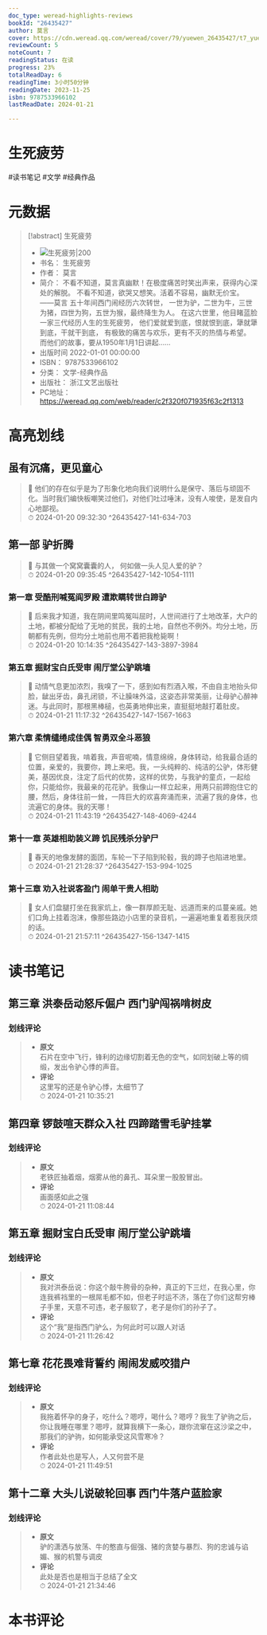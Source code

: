 ```yaml
---
doc_type: weread-highlights-reviews
bookId: "26435427"
author: 莫言
cover: https://cdn.weread.qq.com/weread/cover/79/yuewen_26435427/t7_yuewen_264354271701758059.jpg
reviewCount: 5
noteCount: 7
readingStatus: 在读
progress: 23%
totalReadDay: 6
readingTime: 3小时50分钟
readingDate: 2023-11-25
isbn: 9787533966102
lastReadDate: 2024-01-21

---
```

# 生死疲劳

#读书笔记 #文学 #经典作品

# 元数据
> [!abstract] 生死疲劳
> - ![ 生死疲劳|200](https://cdn.weread.qq.com/weread/cover/79/yuewen_26435427/t7_yuewen_264354271701758059.jpg)
> - 书名： 生死疲劳
> - 作者： 莫言
> - 简介： 不看不知道，莫言真幽默！在极度痛苦时笑出声来，获得内心深处的解脱。
不看不知道，欲哭又想笑。活着不容易，幽默无价宝。
——莫言
五十年间西门闹经历六次转世，
一世为驴，二世为牛，三世为猪，四世为狗，五世为猴，最终降生为人。
在这六世里，他目睹蓝脸一家三代经历人生的生死疲劳，
他们爱就爱到底，恨就恨到底，犟就犟到底，干就干到底，
有极致的痛苦与欢乐，更有不灭的热情与希望。
而他们的故事，要从1950年1月1日讲起……
> - 出版时间 2022-01-01 00:00:00
> - ISBN： 9787533966102
> - 分类： 文学-经典作品
> - 出版社： 浙江文艺出版社
> - PC地址：https://weread.qq.com/web/reader/c2f320f071935f63c2f1313

# 高亮划线

## 虽有沉痛，更见童心

> 📌 他们的存在似乎是为了形象化地向我们说明什么是保守、落后与顽固不化。当时我们编快板嘲笑过他们，对他们吐过唾沫，没有人唆使，是发自内心地鄙视。  
> ⏱ 2024-01-20 09:32:30 ^26435427-141-634-703

## 第一部 驴折腾

> 📌 与其做一个窝窝囊囊的人，
何如做一头人见人爱的驴？  
> ⏱ 2024-01-20 09:35:45 ^26435427-142-1054-1111

### 第一章 受酷刑喊冤阎罗殿 遭欺瞒转世白蹄驴

> 📌 后来我才知道，我在阴间里鸣冤叫屈时，人世间进行了土地改革，大户的土地，都被分配给了无地的贫民，我的土地，自然也不例外。均分土地，历朝都有先例，但均分土地前也用不着把我枪毙啊！  
> ⏱ 2024-01-20 10:14:35 ^26435427-143-3897-3984

### 第五章 掘财宝白氏受审 闹厅堂公驴跳墙

> 📌 动情气息更加浓烈，我嗅了一下，感到如有烈酒入喉，不由自主地抬头仰脸，龇出牙齿，鼻孔闭锁，不让臊味外溢，这姿态非常美丽，让母驴心醉神迷。与此同时，那根黑棒槌，也英勇地伸出来，直挺挺地敲打着肚皮。  
> ⏱ 2024-01-21 11:17:32 ^26435427-147-1567-1663

### 第六章 柔情缱绻成佳偶 智勇双全斗恶狼

> 📌 它侧目望着我，啃着我，声音呢喃，情意绵绵，身体转动，给我最合适的位置，亲爱的，我要你，跨上来吧。我，一头纯粹的、纯洁的公驴，体形健美，基因优良，注定了后代的优势，这样的优势，与我驴的童贞，一起给你，只能给你，我最亲的花花驴。我像山一样立起来，用两只前蹄抱住它的腰，然后，身体往前一耸，一阵巨大的欢喜奔涌而来，流遍了我的身体，也流遍它的身体。我的天哪！  
> ⏱ 2024-01-21 11:43:19 ^26435427-148-4069-4244

### 第十一章 英雄相助装义蹄 饥民残杀分驴尸

> 📌 春天的地像发酵的面团，车轮一下子陷到轮毂，我的蹄子也陷进地里。  
> ⏱ 2024-01-21 21:28:37 ^26435427-153-994-1025

### 第十三章 劝入社说客盈门 闹单干贵人相助

> 📌 女人们盘腿打坐在我家炕上，像一群厚颜无耻、远道而来的瓜蔓亲戚。她们口角上挂着泡沫，像那些路边小店里的录音机，一遍遍地重复着惹我厌烦的话。  
> ⏱ 2024-01-21 21:57:11 ^26435427-156-1347-1415

# 读书笔记

## 第三章 洪泰岳动怒斥倔户 西门驴闯祸啃树皮

### 划线评论
> - **原文**  
>  石片在空中飞行，锋利的边缘切割着无色的空气，如同划破上等的绸缎，发出令驴心悸的声音。
> - **评论**  
>   这里写的还是令驴心悸，太细节了  
> ⏱ 2024-01-21 10:35:21 
   
## 第四章 锣鼓喧天群众入社 四蹄踏雪毛驴挂掌

### 划线评论
> - **原文**  
>  老铁匠抽着烟，烟雾从他的鼻孔、耳朵里一股股冒出。
> - **评论**  
>   画面感如此之强  
> ⏱ 2024-01-21 11:08:44 
   
## 第五章 掘财宝白氏受审 闹厅堂公驴跳墙

### 划线评论
> - **原文**  
>  我对洪泰岳说：你这个敲牛胯骨的杂种，真正的下三烂，在我心里，你连我裤裆里的一根屌毛都不如，但老子时运不济，落在了你们这帮穷棒子手里，天意不可违，老子服软了，老子是你们的孙子了。
> - **评论**  
>   这个“我”是指西门驴么，为何此时可以跟人对话  
> ⏱ 2024-01-21 11:26:42 
   
## 第七章 花花畏难背誓约 闹闹发威咬猎户

### 划线评论
> - **原文**  
>  我拖着怀孕的身子，吃什么？嗯哼，喝什么？嗯哼？我生了驴驹之后，你让我睡在哪里？嗯哼，就算我横下一条心，跟你流窜在这沙梁之中，那我们的驴驹，如何能承受这风雪寒冷？
> - **评论**  
>   作者此处也是写人，人又何尝不是  
> ⏱ 2024-01-21 11:49:51 
   
## 第十二章 大头儿说破轮回事 西门牛落户蓝脸家

### 划线评论
> - **原文**  
>  驴的潇洒与放荡、牛的憨直与倔强、猪的贪婪与暴烈、狗的忠诚与谄媚、猴的机警与调皮
> - **评论**  
>   此处是否也是相当于总结了全文  
> ⏱ 2024-01-21 21:34:46 
   
# 本书评论
